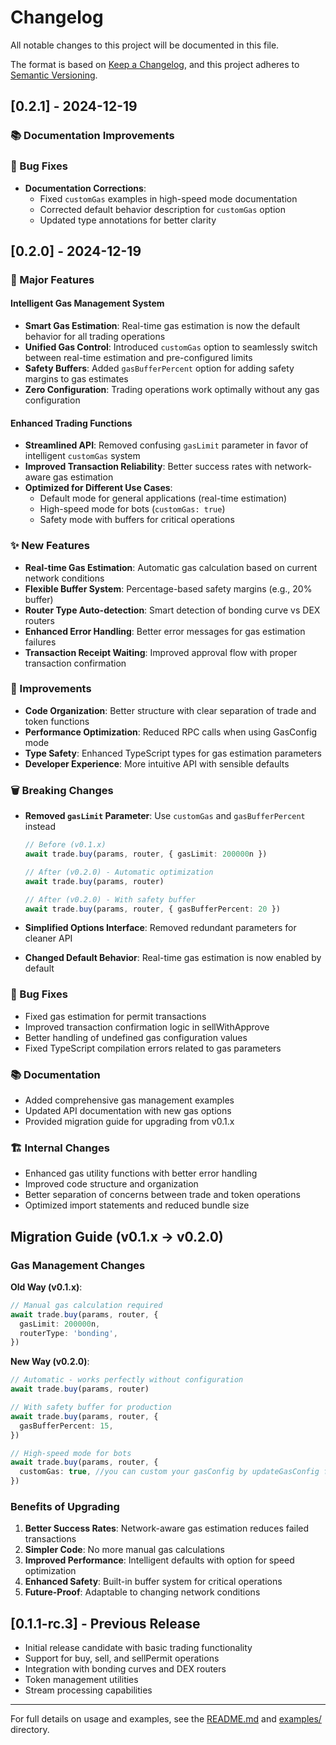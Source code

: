 # Changelog

All notable changes to this project will be documented in this file.

The format is based on [Keep a Changelog](https://keepachangelog.com/en/1.0.0/),
and this project adheres to [Semantic Versioning](https://semver.org/spec/v2.0.0.html).

## [0.2.1] - 2024-12-19

### 📚 Documentation Improvements

### 🐛 Bug Fixes

- **Documentation Corrections**:
  - Fixed `customGas` examples in high-speed mode documentation
  - Corrected default behavior description for `customGas` option
  - Updated type annotations for better clarity

## [0.2.0] - 2024-12-19

### 🚀 Major Features

#### Intelligent Gas Management System

- **Smart Gas Estimation**: Real-time gas estimation is now the default behavior for all trading operations
- **Unified Gas Control**: Introduced `customGas` option to seamlessly switch between real-time estimation and pre-configured limits
- **Safety Buffers**: Added `gasBufferPercent` option for adding safety margins to gas estimates
- **Zero Configuration**: Trading operations work optimally without any gas configuration

#### Enhanced Trading Functions

- **Streamlined API**: Removed confusing `gasLimit` parameter in favor of intelligent `customGas` system
- **Improved Transaction Reliability**: Better success rates with network-aware gas estimation
- **Optimized for Different Use Cases**:
  - Default mode for general applications (real-time estimation)
  - High-speed mode for bots (`customGas: true`)
  - Safety mode with buffers for critical operations

### ✨ New Features

- **Real-time Gas Estimation**: Automatic gas calculation based on current network conditions
- **Flexible Buffer System**: Percentage-based safety margins (e.g., 20% buffer)
- **Router Type Auto-detection**: Smart detection of bonding curve vs DEX routers
- **Enhanced Error Handling**: Better error messages for gas estimation failures
- **Transaction Receipt Waiting**: Improved approval flow with proper transaction confirmation

### 🔧 Improvements

- **Code Organization**: Better structure with clear separation of trade and token functions
- **Performance Optimization**: Reduced RPC calls when using GasConfig mode
- **Type Safety**: Enhanced TypeScript types for gas estimation parameters
- **Developer Experience**: More intuitive API with sensible defaults

### 🗑️ Breaking Changes

- **Removed `gasLimit` Parameter**: Use `customGas` and `gasBufferPercent` instead

  ```typescript
  // Before (v0.1.x)
  await trade.buy(params, router, { gasLimit: 200000n })

  // After (v0.2.0) - Automatic optimization
  await trade.buy(params, router)

  // After (v0.2.0) - With safety buffer
  await trade.buy(params, router, { gasBufferPercent: 20 })
  ```

- **Simplified Options Interface**: Removed redundant parameters for cleaner API
- **Changed Default Behavior**: Real-time gas estimation is now enabled by default

### 🐛 Bug Fixes

- Fixed gas estimation for permit transactions
- Improved transaction confirmation logic in sellWithApprove
- Better handling of undefined gas configuration values
- Fixed TypeScript compilation errors related to gas parameters

### 📚 Documentation

- Added comprehensive gas management examples
- Updated API documentation with new gas options
- Provided migration guide for upgrading from v0.1.x

### 🏗️ Internal Changes

- Enhanced gas utility functions with better error handling
- Improved code structure and organization
- Better separation of concerns between trade and token operations
- Optimized import statements and reduced bundle size

## Migration Guide (v0.1.x → v0.2.0)

### Gas Management Changes

**Old Way (v0.1.x)**:

```typescript
// Manual gas calculation required
await trade.buy(params, router, {
  gasLimit: 200000n,
  routerType: 'bonding',
})
```

**New Way (v0.2.0)**:

```typescript
// Automatic - works perfectly without configuration
await trade.buy(params, router)

// With safety buffer for production
await trade.buy(params, router, {
  gasBufferPercent: 15,
})

// High-speed mode for bots
await trade.buy(params, router, {
  customGas: true, //you can custom your gasConfig by updateGasConfig function
})
```

### Benefits of Upgrading

1. **Better Success Rates**: Network-aware gas estimation reduces failed transactions
2. **Simpler Code**: No more manual gas calculations
3. **Improved Performance**: Intelligent defaults with option for speed optimization
4. **Enhanced Safety**: Built-in buffer system for critical operations
5. **Future-Proof**: Adaptable to changing network conditions

## [0.1.1-rc.3] - Previous Release

- Initial release candidate with basic trading functionality
- Support for buy, sell, and sellPermit operations
- Integration with bonding curves and DEX routers
- Token management utilities
- Stream processing capabilities

---

For full details on usage and examples, see the [README.md](README.md) and [examples/](examples/) directory.
